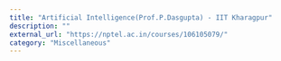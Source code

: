 ```yaml
---
title: "Artificial Intelligence(Prof.P.Dasgupta) - IIT Kharagpur"
description: ""
external_url: "https://nptel.ac.in/courses/106105079/"
category: "Miscellaneous"
---
```

